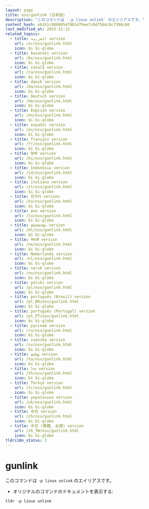 ```yaml
---
layout: page
title: osx/gunlink (日本語)
description: "このコマンドは `-p linux unlink` のエイリアスです。"
content_hash: eb1b1c90860547001d79ee7c0d7564c0cf396c68
last_modified_at: 2023-11-12
related_topics:
  - title: العربية version
    url: /ar/osx/gunlink.html
    icon: bi bi-globe
  - title: bosanski version
    url: /bs/osx/gunlink.html
    icon: bi bi-globe
  - title: català version
    url: /ca/osx/gunlink.html
    icon: bi bi-globe
  - title: dansk version
    url: /da/osx/gunlink.html
    icon: bi bi-globe
  - title: Deutsch version
    url: /de/osx/gunlink.html
    icon: bi bi-globe
  - title: English version
    url: /en/osx/gunlink.html
    icon: bi bi-globe
  - title: español version
    url: /es/osx/gunlink.html
    icon: bi bi-globe
  - title: français version
    url: /fr/osx/gunlink.html
    icon: bi bi-globe
  - title: हिन्दी version
    url: /hi/osx/gunlink.html
    icon: bi bi-globe
  - title: Indonesia version
    url: /id/osx/gunlink.html
    icon: bi bi-globe
  - title: italiano version
    url: /it/osx/gunlink.html
    icon: bi bi-globe
  - title: 한국어 version
    url: /ko/osx/gunlink.html
    icon: bi bi-globe
  - title: ລາວ version
    url: /lo/osx/gunlink.html
    icon: bi bi-globe
  - title: മലയാളം version
    url: /ml/osx/gunlink.html
    icon: bi bi-globe
  - title: नेपाली version
    url: /ne/osx/gunlink.html
    icon: bi bi-globe
  - title: Nederlands version
    url: /nl/osx/gunlink.html
    icon: bi bi-globe
  - title: norsk version
    url: /no/osx/gunlink.html
    icon: bi bi-globe
  - title: polski version
    url: /pl/osx/gunlink.html
    icon: bi bi-globe
  - title: português (Brasil) version
    url: /pt_BR/osx/gunlink.html
    icon: bi bi-globe
  - title: português (Portugal) version
    url: /pt_PT/osx/gunlink.html
    icon: bi bi-globe
  - title: русский version
    url: /ru/osx/gunlink.html
    icon: bi bi-globe
  - title: svenska version
    url: /sv/osx/gunlink.html
    icon: bi bi-globe
  - title: தமிழ் version
    url: /ta/osx/gunlink.html
    icon: bi bi-globe
  - title: ไทย version
    url: /th/osx/gunlink.html
    icon: bi bi-globe
  - title: Türkçe version
    url: /tr/osx/gunlink.html
    icon: bi bi-globe
  - title: українська version
    url: /uk/osx/gunlink.html
    icon: bi bi-globe
  - title: 中文 version
    url: /zh/osx/gunlink.html
    icon: bi bi-globe
  - title: 中文 (繁體, 台灣) version
    url: /zh_TW/osx/gunlink.html
    icon: bi bi-globe
tldri18n_status: 2
---
```

# gunlink

このコマンドは `-p linux unlink` のエイリアスです。

- オリジナルのコマンドのドキュメントを表示する:

`tldr -p linux unlink`
